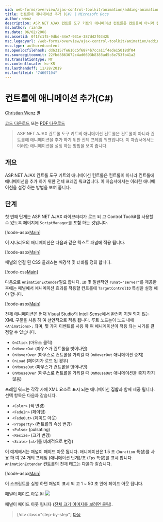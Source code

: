 ```yaml
---
uid: web-forms/overview/ajax-control-toolkit/animation/adding-animation-to-a-control-cs
title: 컨트롤에 애니메이션 추가 (C#) | Microsoft Docs
author: wenz
description: ASP.NET AJAX 컨트롤 도구 키트의 애니메이션 컨트롤은 컨트롤이 아니라 컨트롤에 애니메이션을 추가 하기 위한 전체 프레임 워크입니다. 이 자습서에서는 다음 방법을 보여 줍니다.
ms.author: riande
ms.date: 06/02/2008
ms.assetid: 0f1fc1f5-9dbd-44e7-931e-387d42f0342b
msc.legacyurl: /web-forms/overview/ajax-control-toolkit/animation/adding-animation-to-a-control-cs
msc.type: authoredcontent
ms.openlocfilehash: dd63157fe616c5f6874b7cca11f4ede15018df04
ms.sourcegitcommit: 22fbd8863672c4ad6693b8388ad5c8e753fb41a2
ms.translationtype: MT
ms.contentlocale: ko-KR
ms.lasthandoff: 11/28/2019
ms.locfileid: "74607104"
---
```

# <a name="adding-animation-to-a-control-c"></a>컨트롤에 애니메이션 추가(C#)

[Christian Wenz](https://github.com/wenz) 별

[코드 다운로드](https://download.microsoft.com/download/f/9/a/f9a26acd-8df4-4484-8a18-199e4598f411/Animation1.cs.zip) 또는 [PDF 다운로드](https://download.microsoft.com/download/6/7/1/6718d452-ff89-4d3f-a90e-c74ec2d636a3/animation1CS.pdf)

> ASP.NET AJAX 컨트롤 도구 키트의 애니메이션 컨트롤은 컨트롤이 아니라 컨트롤에 애니메이션을 추가 하기 위한 전체 프레임 워크입니다. 이 자습서에서는 이러한 애니메이션을 설정 하는 방법을 보여 줍니다.

## <a name="overview"></a>개요

ASP.NET AJAX 컨트롤 도구 키트의 애니메이션 컨트롤은 컨트롤이 아니라 컨트롤에 애니메이션을 추가 하기 위한 전체 프레임 워크입니다. 이 자습서에서는 이러한 애니메이션을 설정 하는 방법을 보여 줍니다.

## <a name="steps"></a>단계

첫 번째 단계는 ASP.NET AJAX 라이브러리가 로드 되 고 Control Toolkit를 사용할 수 있도록 페이지에 `ScriptManager`를 포함 하는 것입니다.

[!code-aspx[Main](adding-animation-to-a-control-cs/samples/sample1.aspx)]

이 시나리오의 애니메이션은 다음과 같은 텍스트 패널에 적용 됩니다.

[!code-aspx[Main](adding-animation-to-a-control-cs/samples/sample2.aspx)]

패널의 연결 된 CSS 클래스는 배경색 및 너비를 정의 합니다.

[!code-css[Main](adding-animation-to-a-control-cs/samples/sample3.css)]

다음으로 `AnimationExtender`필요 합니다. `ID` 및 일반적인 `runat="server"`를 제공한 후에는 패널에서 애니메이션 효과를 적용할 컨트롤에 `TargetControlID` 특성을 설정 해야 합니다.

[!code-aspx[Main](adding-animation-to-a-control-cs/samples/sample4.aspx)]

전체 애니메이션은 현재 Visual Studio의 IntelliSense에서 완전히 지원 되지 않는 XML 구문을 사용 하 여 선언적으로 적용 됩니다. 루트 노드는이 노드 내에 `<Animations>;` 되며, 몇 가지 이벤트를 사용 하 여 애니메이션이 적용 되는 시기를 결정할 수 있습니다.

- `OnClick` (마우스 클릭)
- `OnHoverOut` (마우스가 컨트롤을 벗어나면)
- `OnHoverOver` (마우스로 컨트롤을 가리킬 때 `OnHoverOut` 애니메이션 중지)
- `OnLoad` (페이지가 로드 된 경우)
- `OnMouseOut` (마우스가 컨트롤을 벗어나면)
- `OnMouseOver` (마우스로 컨트롤을 가리킬 때 `OnMouseOut` 애니메이션을 중지 하지 않음)

프레임 워크는 각각 자체 XML 요소로 표시 되는 애니메이션 집합과 함께 제공 됩니다. 선택 항목은 다음과 같습니다.

- `<Color>` (색 변경)
- `<FadeIn>` (페이딩)
- `<FadeOut>` (페이드 아웃)
- `<Property>` (컨트롤의 속성 변경)
- `<Pulse>` (pulsating)
- `<Resize>` (크기 변경)
- `<Scale>` (크기를 비례적으로 변경)

이 예제에서는 패널이 페이드 아웃 됩니다. 애니메이션은 1.5 초 (`Duration` 특성)를 사용 하 여 24 개의 프레임 (애니메이션 단계)/초 (`Fps` 특성)를 표시 합니다. `AnimationExtender` 컨트롤의 전체 태그는 다음과 같습니다.

[!code-aspx[Main](adding-animation-to-a-control-cs/samples/sample5.aspx)]

이 스크립트를 실행 하면 패널이 표시 되 고 1 ~ 50 초 안에 페이드 아웃 됩니다.

[패널이 페이드 아웃 된 ![](adding-animation-to-a-control-cs/_static/image2.png)](adding-animation-to-a-control-cs/_static/image1.png)

패널이 페이드 아웃 됩니다 ([전체 크기 이미지를 보려면 클릭](adding-animation-to-a-control-cs/_static/image3.png)).

> [!div class="step-by-step"]
> [다음](executing-several-animations-at-the-same-time-cs.md)
